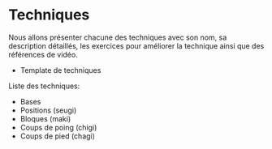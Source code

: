 # Techniques

Nous allons présenter chacune des techniques avec son nom, sa description détaillés, les exercices pour améliorer la technique ainsi que des références de vidéo.

* Template de techniques

Liste des techniques:

* Bases
* Positions (seugi)
* Bloques (maki)
* Coups de poing (chigi)
* Coups de pied (chagi)
